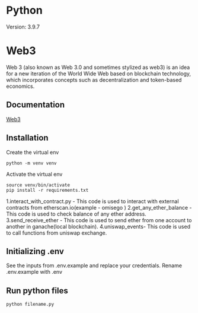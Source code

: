 # Python 

Version: 3.9.7

# Web3 
Web 3 (also known as Web 3.0 and sometimes stylized as web3) is an idea for a new iteration of the World Wide Web based on blockchain technology, which incorporates concepts such as decentralization and token-based economics.

## Documentation
[Web3](https://web3py.readthedocs.io/en/stable/)

## Installation 
Create the virtual env

```python -m venv venv```


Activate the virtual env

```
source venv/bin/activate
pip install -r requirements.txt
```

1.interact_with_contract.py - This code is used to interact with external contracts from etherscan.io(example - omisego )
2.get_any_ether_balance - This code is used to check balance of any ether address.
3.send_receive_ether - This code is used to send ether from one account to another in ganache(local blockchain).
4.uniswap_events- This code is used to call functions from uniswap exchange.

## Initializing .env
See the inputs from .env.example and replace your credentials. Rename .env.example with .env 

## Run python files 
```bash
python filename.py
```